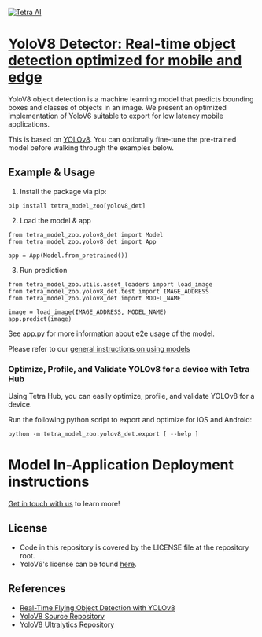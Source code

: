 [![Tetra AI](https://tetra.ai/img/logo.svg)](https://tetra.ai/)

# [YoloV8 Detector: Real-time object detection optimized for mobile and edge](https://pr-119.dl2059zyljmsx.amplifyapp.com/model-zoo/yolov8_det)

YoloV8 object detection is a machine learning model that predicts bounding boxes and classes of objects in an image.
We present an optimized implementation of YoloV6 suitable to export for low latency mobile applications.

This is based on [YOLOv8](https://docs.ultralytics.com/tasks/detect/). You can optionally
fine-tune the pre-trained model before walking through the examples below.

## Example & Usage

1. Install the package via pip:
```
pip install tetra_model_zoo[yolov8_det]
```

2. Load the model & app
```
from tetra_model_zoo.yolov8_det import Model
from tetra_model_zoo.yolov8_det import App

app = App(Model.from_pretrained())
```

3. Run prediction
```
from tetra_model_zoo.utils.asset_loaders import load_image
from tetra_model_zoo.yolov8_det.test import IMAGE_ADDRESS
from tetra_model_zoo.yolov8_det import MODEL_NAME

image = load_image(IMAGE_ADDRESS, MODEL_NAME)
app.predict(image)
```

See [app.py](../yolo/app.py#L73) for more information about e2e usage of the model.

Please refer to our [general instructions on using models](../../#tetra-model-zoo)

### Optimize, Profile, and Validate YOLOv8 for a device with Tetra Hub
Using Tetra Hub, you can easily optimize, profile, and validate YOLOv8 for a device.

Run the following python script to export and optimize for iOS and Android:
```
python -m tetra_model_zoo.yolov8_det.export [ --help ]
```

# Model In-Application Deployment instructions
<a href="mailto:support@tetra.ai?subject=Request Access for Tetra Hub&body=Interest in using YOLOv8 in model zoo for deploying on-device.">Get in touch with us</a> to learn more!

## License
- Code in this repository is covered by the LICENSE file at the repository root.
- YoloV6's license can be found [here](https://github.com/meituan/YOLOv8/blob/47625514e7480706a46ff3c0cd0252907ac12f22/LICENSE).

## References
* [Real-Time Flying Object Detection with YOLOv8](https://arxiv.org/abs/2305.09972)
* [YoloV8 Source Repository](https://github.com/ultralytics/ultralytics/tree/main/ultralytics/models/yolo/detect)
* [YoloV8 Ultralytics Repository](https://docs.ultralytics.com/tasks/detect)
